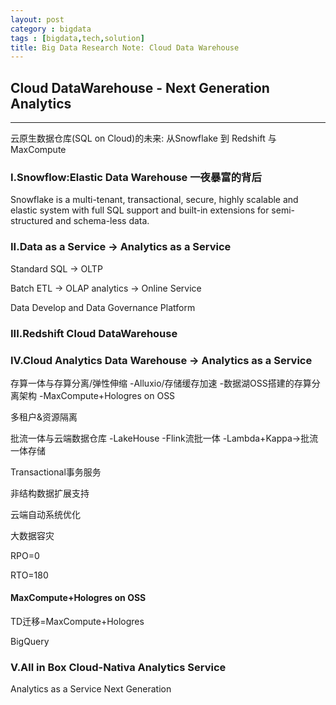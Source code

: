 ```yaml
---
layout: post
category : bigdata
tags : [bigdata,tech,solution]
title: Big Data Research Note: Cloud Data Warehouse
---
```



## Cloud DataWarehouse - Next Generation Analytics
---------------------------------------------------

云原生数据仓库(SQL on Cloud)的未来: 从Snowflake 到 Redshift 与 MaxCompute


### I.Snowflow:Elastic Data Warehouse 一夜暴富的背后

Snowflake is a multi-tenant, transactional, secure, highly scalable and elastic system with full SQL support and built-in extensions for semi-structured and schema-less data.



### II.Data as a Service -> Analytics as a Service

Standard SQL -> OLTP 

Batch ETL -> OLAP analytics -> Online Service

Data Develop and Data Governance Platform

### III.Redshift Cloud DataWarehouse

### IV.Cloud Analytics Data Warehouse -> Analytics as a Service

存算一体与存算分离/弹性伸缩
-Alluxio/存储缓存加速
-数据湖OSS搭建的存算分离架构
-MaxCompute+Hologres on OSS

多租户&资源隔离

批流一体与云端数据仓库
-LakeHouse
-Flink流批一体
-Lambda+Kappa->批流一体存储

Transactional事务服务

非结构数据扩展支持

云端自动系统优化

大数据容灾

RPO=0

RTO=180

#### MaxCompute+Hologres on OSS

TD迁移=MaxCompute+Hologres

BigQuery

### V.All in Box Cloud-Nativa Analytics Service 

Analytics as a Service Next Generation



